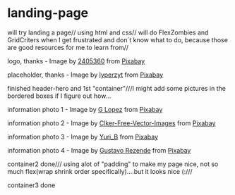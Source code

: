 # landing-page

will try landing a page// 
using html and css//
will do FlexZombies and GridCriters when I get frustrated and don`t know what to do, because those are good resources for me to learn from//

logo, thanks - Image by <a href="https://pixabay.com/users/2405360-2405360/?utm_source=link-attribution&amp;utm_medium=referral&amp;utm_campaign=image&amp;utm_content=1805784">2405360</a> from <a href="https://pixabay.com/?utm_source=link-attribution&amp;utm_medium=referral&amp;utm_campaign=image&amp;utm_content=1805784">Pixabay</a>

placeholder, thanks - Image by <a href="https://pixabay.com/users/lyperzyt-12205564/?utm_source=link-attribution&amp;utm_medium=referral&amp;utm_campaign=image&amp;utm_content=4974461">lyperzyt</a> from <a href="https://pixabay.com/?utm_source=link-attribution&amp;utm_medium=referral&amp;utm_campaign=image&amp;utm_content=4974461">Pixabay</a>

finished header-hero and 1st "container"///I might add some pictures in the bordered boxes if I figure out how...

information photo 1 - Image by <a href="https://pixabay.com/users/glopezr-1335465/?utm_source=link-attribution&amp;utm_medium=referral&amp;utm_campaign=image&amp;utm_content=1191724">G Lopez</a> from <a href="https://pixabay.com/?utm_source=link-attribution&amp;utm_medium=referral&amp;utm_campaign=image&amp;utm_content=1191724">Pixabay</a>
  
  information photo 2 - Image by <a href="https://pixabay.com/users/clker-free-vector-images-3736/?utm_source=link-attribution&amp;utm_medium=referral&amp;utm_campaign=image&amp;utm_content=297661">Clker-Free-Vector-Images</a> from <a href="https://pixabay.com/?utm_source=link-attribution&amp;utm_medium=referral&amp;utm_campaign=image&amp;utm_content=297661">Pixabay</a>
  
  information photo 3 - Image by <a href="https://pixabay.com/users/yuri_b-2216431/?utm_source=link-attribution&amp;utm_medium=referral&amp;utm_campaign=image&amp;utm_content=1728186">Yuri_B</a> from <a href="https://pixabay.com/?utm_source=link-attribution&amp;utm_medium=referral&amp;utm_campaign=image&amp;utm_content=1728186">Pixabay</a>
  
  information photo 4 - Image by <a href="https://pixabay.com/users/gustavorezende-1488336/?utm_source=link-attribution&amp;utm_medium=referral&amp;utm_campaign=image&amp;utm_content=6076319">Gustavo Rezende</a> from <a href="https://pixabay.com/?utm_source=link-attribution&amp;utm_medium=referral&amp;utm_campaign=image&amp;utm_content=6076319">Pixabay</a>
  
  container2 done///
  using alot of "padding" to make my page nice, not so much flex(wrap shrink order specifically)....but it looks nice (:///
  
  container3 done
  
  
